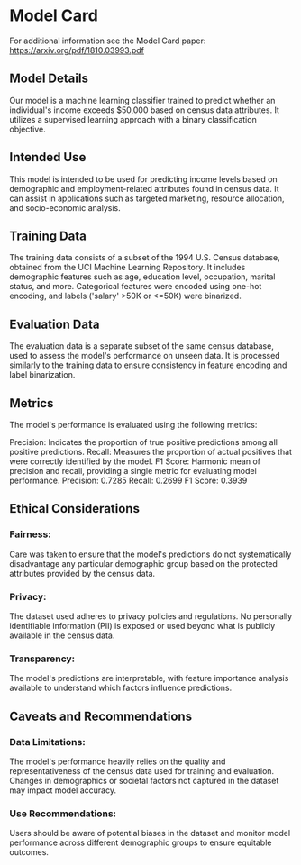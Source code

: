 # Model Card

For additional information see the Model Card paper: https://arxiv.org/pdf/1810.03993.pdf

## Model Details
Our model is a machine learning classifier trained to predict whether an individual's income exceeds $50,000 based on census data attributes. It utilizes a supervised learning approach with a binary classification objective.

## Intended Use
This model is intended to be used for predicting income levels based on demographic and employment-related attributes found in census data. It can assist in applications such as targeted marketing, resource allocation, and socio-economic analysis.

## Training Data
The training data consists of a subset of the 1994 U.S. Census database, obtained from the UCI Machine Learning Repository. It includes demographic features such as age, education level, occupation, marital status, and more. Categorical features were encoded using one-hot encoding, and labels ('salary' >50K or <=50K) were binarized.

## Evaluation Data
The evaluation data is a separate subset of the same census database, used to assess the model's performance on unseen data. It is processed similarly to the training data to ensure consistency in feature encoding and label binarization.

## Metrics
The model's performance is evaluated using the following metrics:

Precision: Indicates the proportion of true positive predictions among all positive predictions.
Recall: Measures the proportion of actual positives that were correctly identified by the model.
F1 Score: Harmonic mean of precision and recall, providing a single metric for evaluating model performance.
Precision: 0.7285
Recall: 0.2699
F1 Score: 0.3939

## Ethical Considerations
### Fairness:
Care was taken to ensure that the model's predictions do not systematically disadvantage any particular demographic group based on the protected attributes provided by the census data.
### Privacy:
The dataset used adheres to privacy policies and regulations. No personally identifiable information (PII) is exposed or used beyond what is publicly available in the census data.
### Transparency:
The model's predictions are interpretable, with feature importance analysis available to understand which factors influence predictions.

## Caveats and Recommendations
### Data Limitations:
The model's performance heavily relies on the quality and representativeness of the census data used for training and evaluation. Changes in demographics or societal factors not captured in the dataset may impact model accuracy.
### Use Recommendations:
Users should be aware of potential biases in the dataset and monitor model performance across different demographic groups to ensure equitable outcomes.